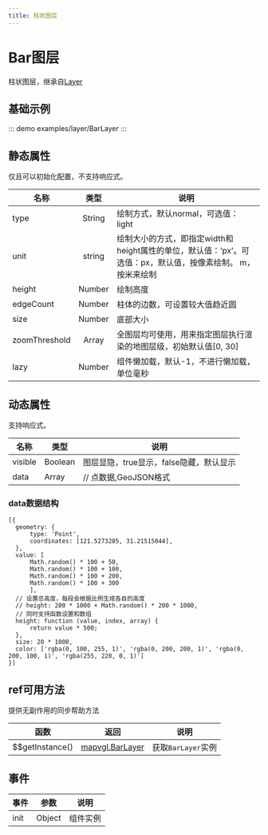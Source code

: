 ```yaml
---
title: 柱状图层
---
```


# Bar图层
柱状图层，继承自[Layer](https://mapv.baidu.com/gl/docs/Layer.html)

## 基础示例

::: demo
examples/layer/BarLayer
:::

## 静态属性
仅且可以初始化配置，不支持响应式。

名称 | 类型 | 说明
---|:---:|---
type | String | 绘制方式，默认normal，可选值： light
unit | string | 绘制大小的方式，即指定width和height属性的单位，默认值：’px’。可选值：px，默认值，按像素绘制。 m，按米来绘制
height | Number | 绘制高度
edgeCount | Number | 柱体的边数，可设置较大值趋近圆
size | Number | 底部大小
zoomThreshold | Array | 全图层均可使用，用来指定图层执行渲染的地图层级，初始默认值[0, 30]
lazy | Number | 组件懒加载，默认-1，不进行懒加载，单位毫秒

## 动态属性
支持响应式。

名称 | 类型 | 说明
---|---|---|
visible | Boolean | 图层显隐，true显示，false隐藏，默认显示
data | Array  | // 点数据,GeoJSON格式

### data数据结构
```
[{
  geometry: {
      type: 'Point',
      coordinates: [121.5273285, 31.21515044],
  },
  value: [
      Math.random() * 100 + 50,
      Math.random() * 100 + 100,
      Math.random() * 100 + 200,
      Math.random() * 100 + 300
      ],
  // 设置总高度，每段会根据比例生成各自的高度
  // height: 200 * 1000 + Math.random() * 200 * 1000,
  // 同时支持函数设置和数组
  height: function (value, index, array) {
      return value * 500;
  },
  size: 20 * 1000,
  color: ['rgba(0, 100, 255, 1)', 'rgba(0, 200, 200, 1)', 'rgba(0, 200, 100, 1)', 'rgba(255, 220, 0, 1)']
}]
```

## ref可用方法
提供无副作用的同步帮助方法

函数 | 返回 | 说明
---|---|---|
$$getInstance() | [mapvgl.BarLayer](https://mapv.baidu.com/gl/docs/BarLayer.html) | 获取`BarLayer`实例


## 事件

事件 | 参数 | 说明
---|---|---|
init | Object | 组件实例
